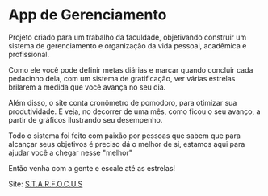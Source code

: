 # App de Gerenciamento
Projeto criado para um trabalho da faculdade, objetivando construir um sistema de gerenciamento e organização da vida pessoal, acadêmica e profissional.

Como ele você pode definir metas diárias e marcar quando concluir cada pedacinho dela, com um sistema de gratificação, ver várias estrelas brilarem a medida que você avança no seu dia.

Além disso, o site conta cronômetro de pomodoro, para otimizar sua produtividade. E veja, no decorrer de uma mês, como ficou o seu avanço, a partir de gráficos ilustrando seu desempenho.

Todo o sistema foi feito com paixão por pessoas que sabem que para alcançar seus objetivos é preciso dá o melhor de si, estamos aqui para ajudar você a chegar nesse "melhor"

Então venha com a gente e escale até as estrelas!

Site: [S.T.A.R.F.O.C.U.S](https://starfocus.netlify.app/)
